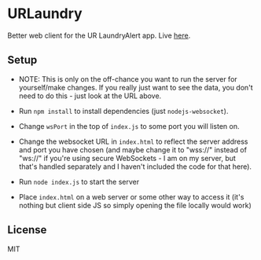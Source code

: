 # URLaundry
Better web client for the UR LaundryAlert app. Live [here](http://laundry.martianpancake.com).

## Setup

- NOTE: This is only on the off-chance you want to run the server for yourself/make changes. If you really just want to see the data, you don't need to do this - just look at the URL above.

- Run `npm install` to install dependencies (just `nodejs-websocket`).  
- Change `wsPort` in the top of `index.js` to some port you will listen on.
- Change the websocket URL in `index.html` to reflect the server address and port you have chosen (and maybe change it to "wss://" instead of "ws://" if you're using secure WebSockets - I am on my server, but that's handled separately and I haven't included the code for that here).
- Run `node index.js` to start the server
- Place `index.html` on a web server or some other way to access it (it's nothing but client side JS so simply opening the file locally would work)

## License  
MIT
